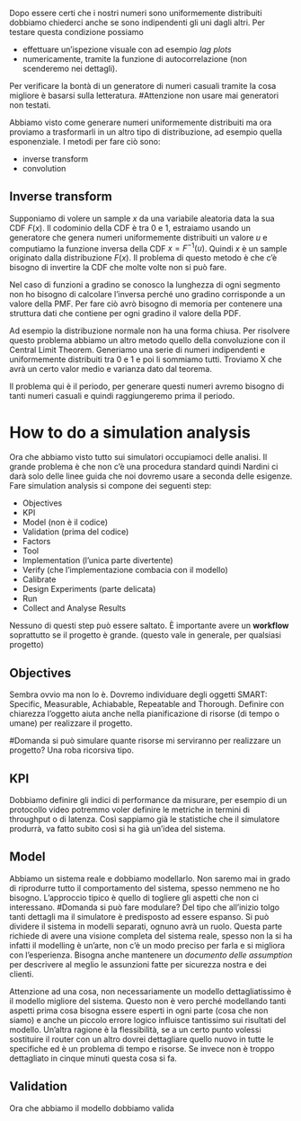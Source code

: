 Dopo essere certi che i nostri numeri sono uniformemente distribuiti dobbiamo chiederci anche se sono indipendenti gli uni dagli altri. Per testare questa condizione possiamo 
- effettuare un’ispezione visuale con ad esempio *lag plots*
- numericamente, tramite la funzione di autocorrelazione (non scenderemo nei dettagli).

Per verificare la bontà di un generatore di numeri casuali tramite la cosa migliore è basarsi sulla letteratura. 
#Attenzione non usare mai generatori non testati. 

Abbiamo visto come generare numeri uniformemente distribuiti ma ora proviamo a trasformarli in un altro tipo di distribuzione, ad esempio quella esponenziale. 
I metodi per fare ciò sono:
- inverse transform 
- convolution

## Inverse transform

Supponiamo di volere un sample $x$ da una variabile aleatoria data la sua CDF $F(x)$. Il codominio della CDF è tra 0 e 1, estraiamo usando un generatore che genera numeri uniformemente distribuiti un valore $u$ e computiamo la funzione inversa della CDF $x = F^{-1}(u)$. Quindi $x$ è un sample originato dalla distribuzione $F(x)$. 
Il problema di questo metodo è che c’è bisogno di invertire la CDF che molte volte non si può fare.

Nel caso di funzioni a gradino se conosco la lunghezza di ogni segmento non ho bisogno di calcolare l’inversa perché uno gradino corrisponde a un valore della PMF. 
Per fare ciò avrò bisogno di memoria per contenere una struttura dati che contiene per ogni gradino il valore della PDF.

Ad esempio la distribuzione normale non ha una forma chiusa. Per risolvere questo problema abbiamo un altro metodo quello della convoluzione con il Central Limit Theorem. Generiamo una serie di numeri indipendenti e uniformemente distribuiti tra 0 e 1 e poi li sommiamo tutti. Troviamo X che avrà un certo valor medio e varianza dato dal teorema. 

Il problema qui è il periodo, per generare questi numeri avremo bisogno di tanti numeri casuali e quindi raggiungeremo prima il periodo.

# How to do a simulation analysis

Ora che abbiamo visto tutto sui simulatori occupiamoci delle analisi. Il grande problema è che non c’è una procedura standard quindi Nardini ci darà solo delle linee guida che noi dovremo usare a seconda delle esigenze. 
Fare simulation analysis si compone dei seguenti step:
- Objectives
- KPI
- Model (non è il codice)
- Validation (prima del codice)
- Factors
- Tool
- Implementation (l’unica parte divertente)
- Verify (che l’implementazione combacia con il modello)
- Calibrate
- Design Experiments (parte delicata)
- Run
- Collect and Analyse Results

Nessuno di questi step può essere saltato. È importante avere un **workflow** soprattutto se il progetto è grande. (questo vale in generale, per qualsiasi progetto)

## Objectives

Sembra ovvio ma non lo è. Dovremo individuare degli oggetti SMART: Specific, Measurable, Achiabable, Repeatable and Thorough. 
Definire con chiarezza l’oggetto aiuta anche nella pianificazione di risorse (di tempo o umane) per realizzare il progetto.

#Domanda si può simulare quante risorse mi serviranno per realizzare un progetto? Una roba ricorsiva tipo.

## KPI

Dobbiamo definire gli indici di performance da misurare, per esempio di un protocollo video potremmo voler definire le metriche in termini di throughput o di latenza. 
Così sappiamo già le statistiche che il simulatore produrrà, va fatto subito così si ha già un’idea del sistema.

## Model

Abbiamo un sistema reale e dobbiamo modellarlo. Non saremo mai in grado di riprodurre tutto il comportamento del sistema, spesso nemmeno ne ho bisogno. L’approccio tipico è quello di togliere gli aspetti che non ci interessano. 
#Domanda si può fare modulare? Del tipo che all’inizio tolgo tanti dettagli ma il simulatore è predisposto ad essere espanso. 
Si può dividere il sistema in modelli separati, ognuno avrà un ruolo. 
Questa parte richiede di avere una visione completa del sistema reale, spesso non la si ha infatti il modelling è un’arte, non c’è un modo preciso per farla e si migliora con l’esperienza.
Bisogna anche mantenere un *documento delle assumption* per descrivere al meglio le assunzioni fatte per sicurezza nostra e dei clienti.

Attenzione ad una cosa, non necessariamente un modello dettagliatissimo è il modello migliore del sistema. Questo non è vero perché modellando tanti aspetti prima cosa bisogna essere esperti in ogni parte (cosa che non siamo) e anche un piccolo errore logico influisce tantissimo sui risultati del modello. Un’altra ragione è la flessibilità, se a un certo punto volessi sostituire il router con un altro dovrei dettagliare quello nuovo in tutte le specifiche ed è un problema di tempo e risorse. Se invece non è troppo dettagliato in cinque minuti questa cosa si fa.

## Validation

Ora che abbiamo il modello dobbiamo valida